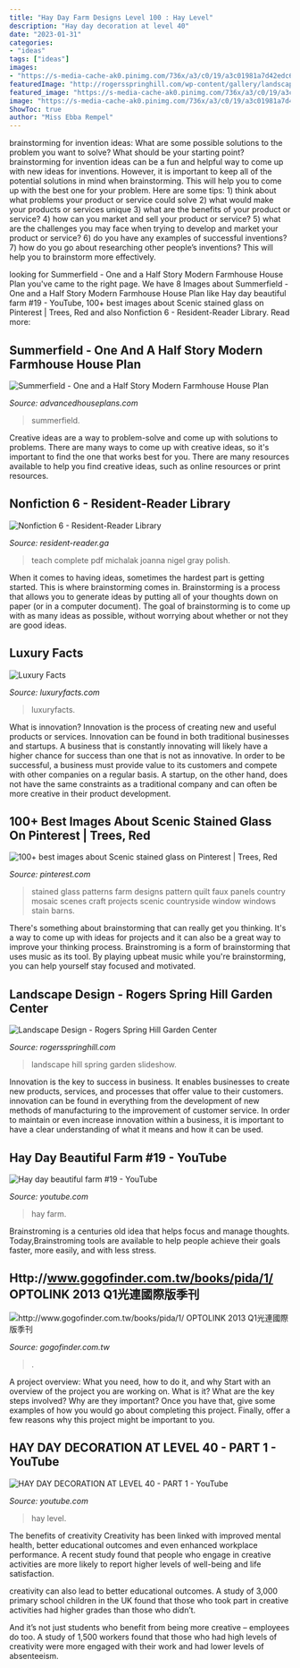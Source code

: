 ```yaml
---
title: "Hay Day Farm Designs Level 100 : Hay Level"
description: "Hay day decoration at level 40"
date: "2023-01-31"
categories:
- "ideas"
tags: ["ideas"]
images:
- "https://s-media-cache-ak0.pinimg.com/736x/a3/c0/19/a3c01981a7d42edc6a31158d3bfee6c0--stained-glass-designs-stained-glass-patterns.jpg"
featuredImage: "http://rogersspringhill.com/wp-content/gallery/landscape-before-after_1/coleafter.jpg"
featured_image: "https://s-media-cache-ak0.pinimg.com/736x/a3/c0/19/a3c01981a7d42edc6a31158d3bfee6c0--stained-glass-designs-stained-glass-patterns.jpg"
image: "https://s-media-cache-ak0.pinimg.com/736x/a3/c0/19/a3c01981a7d42edc6a31158d3bfee6c0--stained-glass-designs-stained-glass-patterns.jpg"
ShowToc: true
author: "Miss Ebba Rempel"
---
```



brainstorming for invention ideas: What are some possible solutions to the problem you want to solve? What should be your starting point?
brainstorming for invention ideas can be a fun and helpful way to come up with new ideas for inventions. However, it is important to keep all of the potential solutions in mind when brainstorming. This will help you to come up with the best one for your problem. Here are some tips: 1) think about what problems your product or service could solve 2) what would make your products or services unique 3) what are the benefits of your product or service? 4) how can you market and sell your product or service? 5) what are the challenges you may face when trying to develop and market your product or service? 6) do you have any examples of successful inventions? 7) how do you go about researching other people’s inventions? This will help you to brainstorm more effectively.

	

		
looking for Summerfield - One and a Half Story Modern Farmhouse House Plan you've came to the right page. We have 8 Images about Summerfield - One and a Half Story Modern Farmhouse House Plan like Hay day beautiful farm #19 - YouTube, 100+ best images about Scenic stained glass on Pinterest | Trees, Red and also Nonfiction 6 - Resident-Reader Library. Read more:
		
    
## Summerfield - One And A Half Story Modern Farmhouse House Plan

<img loading=lazy src="http://cdn.shopify.com/s/files/1/0160/0850/products/29386-summerfield-art-new_grande.jpg?v=1494615969" onerror="this.onerror=null;this.src='https://tse4.mm.bing.net/th?id=OIP.4jQebyGfraHjKmWPRjqhjAHaEL&amp;pid=15.1';" alt="Summerfield - One and a Half Story Modern Farmhouse House Plan">

_Source: advancedhouseplans.com_

>summerfield. 

	

Creative ideas are a way to problem-solve and come up with solutions to problems. There are many ways to come up with creative ideas, so it's important to find the one that works best for you. There are many resources available to help you find creative ideas, such as online resources or print resources.

    
## Nonfiction 6 - Resident-Reader Library

<img loading=lazy src="https://images-na.ssl-images-amazon.com/images/I/612EMPtwRLL._SX324_BO1,204,203,200_.jpg" onerror="this.onerror=null;this.src='https://tse1.mm.bing.net/th?id=OIP.RuYmssS_yGlMfx6r_WoU8QAAAA&amp;pid=15.1';" alt="Nonfiction 6 - Resident-Reader Library">

_Source: resident-reader.ga_

>teach complete pdf michalak joanna nigel gray polish. 

	

When it comes to having ideas, sometimes the hardest part is getting started. This is where brainstorming comes in. Brainstorming is a process that allows you to generate ideas by putting all of your thoughts down on paper (or in a computer document). The goal of brainstorming is to come up with as many ideas as possible, without worrying about whether or not they are good ideas.

    
## Luxury Facts

<img loading=lazy src="http://www.luxuryfacts.com/app/webroot/img/images/MICHAEL-Michael-Kors-Election-Tshirt.jpg" onerror="this.onerror=null;this.src='https://tse1.mm.bing.net/th?id=OIP.1UkGo1aPL0g6PrwqEV2cuQHaJ9&amp;pid=15.1';" alt="Luxury Facts">

_Source: luxuryfacts.com_

>luxuryfacts. 

	

What is innovation?
Innovation is the process of creating new and useful products or services. Innovation can be found in both traditional businesses and startups. A business that is constantly innovating will likely have a higher chance for success than one that is not as innovative. In order to be successful, a business must provide value to its customers and compete with other companies on a regular basis. A startup, on the other hand, does not have the same constraints as a traditional company and can often be more creative in their product development.

    
## 100+ Best Images About Scenic Stained Glass On Pinterest | Trees, Red

<img loading=lazy src="https://s-media-cache-ak0.pinimg.com/736x/a3/c0/19/a3c01981a7d42edc6a31158d3bfee6c0--stained-glass-designs-stained-glass-patterns.jpg" onerror="this.onerror=null;this.src='https://tse3.mm.bing.net/th?id=OIP.HxS6_oBULVml_Tu7NhiNQgHaKV&amp;pid=15.1';" alt="100+ best images about Scenic stained glass on Pinterest | Trees, Red">

_Source: pinterest.com_

>stained glass patterns farm designs pattern quilt faux panels country mosaic scenes craft projects scenic countryside window windows stain barns. 

	

There's something about brainstorming that can really get you thinking. It's a way to come up with ideas for projects and it can also be a great way to improve your thinking process. Brainstroming is a form of brainstorming that uses music as its tool. By playing upbeat music while you're brainstorming, you can help yourself stay focused and motivated.

    
## Landscape Design - Rogers Spring Hill Garden Center

<img loading=lazy src="http://rogersspringhill.com/wp-content/gallery/landscape-before-after_1/coleafter.jpg" onerror="this.onerror=null;this.src='https://tse3.mm.bing.net/th?id=OIP.AL62aQnXIHGN-T69IEF9zAHaFj&amp;pid=15.1';" alt="Landscape Design - Rogers Spring Hill Garden Center">

_Source: rogersspringhill.com_

>landscape hill spring garden slideshow. 

	

Innovation is the key to success in business. It enables businesses to create new products, services, and processes that offer value to their customers. innovation can be found in everything from the development of new methods of manufacturing to the improvement of customer service. In order to maintain or even increase innovation within a business, it is important to have a clear understanding of what it means and how it can be used.

    
## Hay Day Beautiful Farm #19 - YouTube

<img loading=lazy src="https://i.ytimg.com/vi/0ReDlxq_ups/maxresdefault.jpg" onerror="this.onerror=null;this.src='https://tse4.mm.bing.net/th?id=OIP.6h-tB1y31a1bM72SwKB9gwHaEK&amp;pid=15.1';" alt="Hay day beautiful farm #19 - YouTube">

_Source: youtube.com_

>hay farm. 

	

Brainstroming is a centuries old idea that helps focus and manage thoughts. Today,Brainstroming tools are available to help people achieve their goals faster, more easily, and with less stress.

    
## Http://www.gogofinder.com.tw/books/pida/1/ OPTOLINK 2013 Q1光連國際版季刊

<img loading=lazy src="http://www.gogofinder.com.tw/books/pida/1/s/13722145349qg3dTDR.jpg" onerror="this.onerror=null;this.src='https://tse3.mm.bing.net/th?id=OIP.8JPea_FGhh5es4yEjA7TkgHaKf&amp;pid=15.1';" alt="http://www.gogofinder.com.tw/books/pida/1/ OPTOLINK 2013 Q1光連國際版季刊">

_Source: gogofinder.com.tw_

>. 

	

A project overview: What you need, how to do it, and why
Start with an overview of the project you are working on. What is it? What are the key steps involved? Why are they important? Once you have that, give some examples of how you would go about completing this project. Finally, offer a few reasons why this project might be important to you.

    
## HAY DAY DECORATION AT LEVEL 40 - PART 1 - YouTube

<img loading=lazy src="https://i.ytimg.com/vi/A7b-sIgwryo/hqdefault.jpg" onerror="this.onerror=null;this.src='https://tse2.mm.bing.net/th?id=OIP.q7W6TghtvKgE1lEOCKkv4QHaFj&amp;pid=15.1';" alt="HAY DAY DECORATION AT LEVEL 40 - PART 1 - YouTube">

_Source: youtube.com_

>hay level. 

	

The benefits of creativity
Creativity has been linked with improved mental health, better educational outcomes and even enhanced workplace performance.
A recent study found that people who engage in creative activities are more likely to report higher levels of well-being and life satisfaction.

 creativity can also lead to better educational outcomes. A study of 3,000 primary school children in the UK found that those who took part in creative activities had higher grades than those who didn’t.

And it’s not just students who benefit from being more creative – employees do too. A study of 1,500 workers found that those who had high levels of creativity were more engaged with their work and had lower levels of absenteeism.

